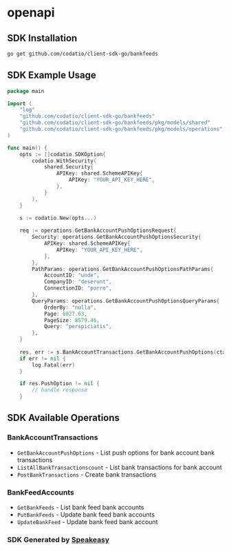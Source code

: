 # openapi

<!-- Start SDK Installation -->
## SDK Installation

```bash
go get github.com/codatio/client-sdk-go/bankfeeds
```
<!-- End SDK Installation -->

## SDK Example Usage
<!-- Start SDK Example Usage -->
```go
package main

import (
    "log"
    "github.com/codatio/client-sdk-go/bankfeeds"
    "github.com/codatio/client-sdk-go/bankfeeds/pkg/models/shared"
    "github.com/codatio/client-sdk-go/bankfeeds/pkg/models/operations"
)

func main() {
    opts := []codatio.SDKOption{
        codatio.WithSecurity(
            shared.Security{
                APIKey: shared.SchemeAPIKey{
                    APIKey: "YOUR_API_KEY_HERE",
                },
            }
        ),
    }

    s := codatio.New(opts...)
    
    req := operations.GetBankAccountPushOptionsRequest{
        Security: operations.GetBankAccountPushOptionsSecurity{
            APIKey: shared.SchemeAPIKey{
                APIKey: "YOUR_API_KEY_HERE",
            },
        },
        PathParams: operations.GetBankAccountPushOptionsPathParams{
            AccountID: "unde",
            CompanyID: "deserunt",
            ConnectionID: "porro",
        },
        QueryParams: operations.GetBankAccountPushOptionsQueryParams{
            OrderBy: "nulla",
            Page: 6027.63,
            PageSize: 8579.46,
            Query: "perspiciatis",
        },
    }
    
    res, err := s.BankAccountTransactions.GetBankAccountPushOptions(ctx, req)
    if err != nil {
        log.Fatal(err)
    }

    if res.PushOption != nil {
        // handle response
    }
```
<!-- End SDK Example Usage -->

<!-- Start SDK Available Operations -->
## SDK Available Operations


### BankAccountTransactions

* `GetBankAccountPushOptions` - List push options for bank account bank transactions
* `ListAllBankTransactionscount` - List bank transactions for bank account
* `PostBankTransactions` - Create bank transactions

### BankFeedAccounts

* `GetBankFeeds` - List bank feed bank accounts
* `PutBankFeeds` - Update bank feed bank accounts
* `UpdateBankFeed` - Update bank feed bank account
<!-- End SDK Available Operations -->

### SDK Generated by [Speakeasy](https://docs.speakeasyapi.dev/docs/using-speakeasy/client-sdks)
